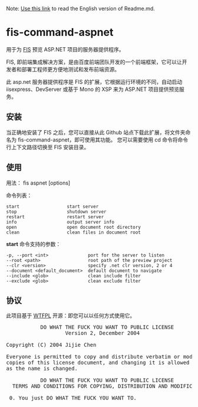 Note: [Use this link](https://github.com/ciznx/fis-command-aspnet/blob/master/Readme-en.md) to read the English version of Readme.md.

# fis-command-aspnet #

用于为  [FIS](https://github.com/fex-team/fis) 预览 ASP.NET 项目的服务器提供程序。

FIS, 即前端集成解决方案，是由百度前端团队开发的一个前端框架，它可以让开发者和部署工程师更方便地测试和发布前端资源。

此 asp.net 服务器提供程序是 FIS 的扩展，它根据运行环境的不同，自动启动 iisexpress、DevServer 或基于 Mono 的 XSP 来为 ASP.NET 项目提供预览服务。 


## 安装 ##
当正确地安装了 FIS 之后，您可以直接从此 Github 站点下载此扩展，将文件夹命名为 fis-command-aspnet，即可使用其功能。
您可以需要使用 cd 命令将命令行上下文路径切换至 FIS 安装目录。

## 使用 ##

  用法： fis aspnet <command> [options]

  命令列表：

    start                  start server
    stop                   shutdown server
    restart                restart server
    info                   output server info
    open                   open document root directory
    clean                  clean files in document root

  **start** 命令支持的参数：

    -p, --port <int>               port for the server to listen
    --root <path>                  root path of the preview project
    --clr <version>                specify .net clr version, 2 or 4
    --document <default_document>  default document to navigate
    --include <glob>               clean include filter
    --exclude <glob>               clean exclude filter



## 协议 ##

此项目基于 [WTFPL](http://en.wikipedia.org/wiki/WTFPL) 开源：即您可以以任何方式使用它。

<pre>
           DO WHAT THE FUCK YOU WANT TO PUBLIC LICENSE
                   Version 2, December 2004

Copyright (C) 2004 Jijie Chen <ciznx@ciznx.com>

Everyone is permitted to copy and distribute verbatim or modified
copies of this license document, and changing it is allowed as long
as the name is changed.

           DO WHAT THE FUCK YOU WANT TO PUBLIC LICENSE
  TERMS AND CONDITIONS FOR COPYING, DISTRIBUTION AND MODIFICATION

 0. You just DO WHAT THE FUCK YOU WANT TO.
</pre>